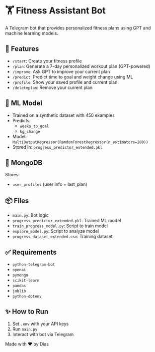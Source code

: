 # 🏋️ Fitness Assistant Bot

A Telegram bot that provides personalized fitness plans using GPT and machine learning models.

## 🚀 Features

- `/start`: Create your fitness profile
- `/plan`: Generate a 7-day personalized workout plan (GPT-powered)
- `/improve`: Ask GPT to improve your current plan
- `/predict`: Predict time to goal and weight change using ML
- `/profile`: Show your saved profile and current plan
- `/deleteplan`: Remove your current plan

## 🧠 ML Model

- Trained on a synthetic dataset with 450 examples
- Predicts:
  - `weeks_to_goal`
  - `kg_change`
- Model: `MultiOutputRegressor(RandomForestRegressor(n_estimators=200))`
- Stored in: `progress_predictor_extended.pkl`

## 💾 MongoDB

Stores:
- `user_profiles` (user info + last_plan)

## 📦 Files

- `main.py`: Bot logic
- `progress_predictor_extended.pkl`: Trained ML model
- `train_progress_model.py`: Script to train model
- `explore_model.py`: Script to analyze model
- `progress_dataset_extended.csv`: Training dataset

## ✅ Requirements

- `python-telegram-bot`
- `openai`
- `pymongo`
- `scikit-learn`
- `pandas`
- `joblib`
- `python-dotenv`

## ✨ How to Run

1. Set `.env` with your API keys
2. Run `main.py`
3. Interact with bot via Telegram

Made with ❤️ by Dias
